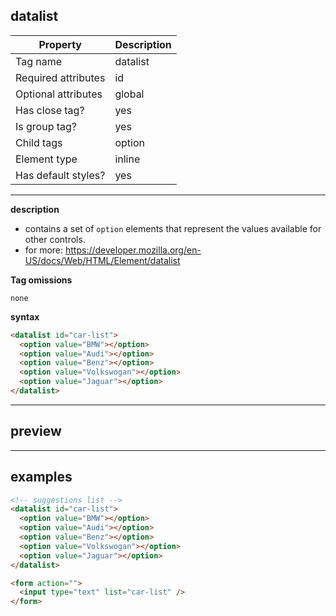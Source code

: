 ## datalist

| Property            | Description |
| ------------------- | ----------- |
| Tag name            | datalist    |
| Required attributes | id          |
| Optional attributes | global      |
| Has close tag?      | yes         |
| Is group tag?       | yes         |
| Child tags          | option      |
| Element type        | inline      |
| Has default styles? | yes         |

---

**description**

- contains a set of `option` elements that represent the values available for other controls.
- for more: https://developer.mozilla.org/en-US/docs/Web/HTML/Element/datalist

**Tag omissions**

```
none
```

**syntax**

```html
<datalist id="car-list">
  <option value="BMW"></option>
  <option value="Audi"></option>
  <option value="Benz"></option>
  <option value="Volkswogan"></option>
  <option value="Jaguar"></option>
</datalist>
```

---

## preview

---

## examples

```html
<!-- suggestions list -->
<datalist id="car-list">
  <option value="BMW"></option>
  <option value="Audi"></option>
  <option value="Benz"></option>
  <option value="Volkswogan"></option>
  <option value="Jaguar"></option>
</datalist>

<form action="">
  <input type="text" list="car-list" />
</form>
```
